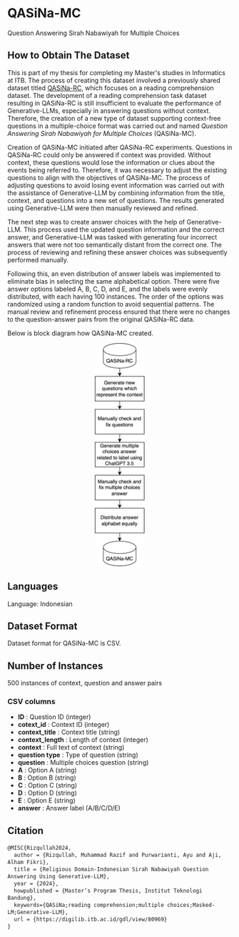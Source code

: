 # QASiNa-MC

Question Answering Sirah Nabawiyah for Multiple Choices

## How to Obtain The Dataset

This is part of my thesis for completing my Master's studies in Informatics at ITB. The process of creating this dataset involved a previously shared dataset titled [QASiNa-RC](https://github.com/rizquuula/QASiNa), which focuses on a reading comprehension dataset. The development of a reading comprehension task dataset resulting in QASiNa-RC is still insufficient to evaluate the performance of Generative-LLMs, especially in answering questions without context. Therefore, the creation of a new type of dataset supporting context-free questions in a multiple-choice format was carried out and named *Question Answering Sirah Nabawiyah for Multiple Choices* (QASiNa-MC).

Creation of QASiNa-MC initiated after QASiNa-RC experiments. Questions in QASiNa-RC could only be answered if context was provided. Without context, these questions would lose the information or clues about the events being referred to. Therefore, it was necessary to adjust the existing questions to align with the objectives of QASiNa-MC. The process of adjusting questions to avoid losing event information was carried out with the assistance of Generative-LLM by combining information from the title, context, and questions into a new set of questions. The results generated using Generative-LLM were then manually reviewed and refined. 

The next step was to create answer choices with the help of Generative-LLM. This process used the updated question information and the correct answer, and Generative-LLM was tasked with generating four incorrect answers that were not too semantically distant from the correct one. The process of reviewing and refining these answer choices was subsequently performed manually. 

Following this, an even distribution of answer labels was implemented to eliminate bias in selecting the same alphabetical option. There were five answer options labeled A, B, C, D, and E, and the labels were evenly distributed, with each having 100 instances. The order of the options was randomized using a random function to avoid sequential patterns. The manual review and refinement process ensured that there were no changes to the question-answer pairs from the original QASiNa-RC data. 

Below is block diagram how QASiNa-MC created.

<p align="center">
  <img src="https://raw.githubusercontent.com/rizquuula/QASiNa-MC/main/how-to-create-diagram.jpg" alt="Diagram" style="height: 500px;">
</p>

## Languages

Language: Indonesian

## Dataset Format

Dataset format for QASiNa-MC is CSV.

## Number of Instances

500 instances of context, question and answer pairs

### CSV columns

- **ID** : Question ID (integer)
- **cotext_id** : Context ID (integer)
- **context_title** : Context title (string)
- **context_length** : Length of context (integer)
- **context** : Full text of context (string)
- **question type** : Type of question (string)
- **question** : Multiple choices question (string)
- **A** : Option A (string)
- **B** : Option B (string)
- **C** : Option C (string)
- **D** : Option D (string)
- **E** : Option E (string)
- **answer** : Answer label (A/B/C/D/E)

## Citation

```
@MISC{Rizqullah2024,
  author = {Rizqullah, Muhammad Razif and Purwarianti, Ayu and Aji, Alham Fikri},
  title = {Religious Domain-Indonesian Sirah Nabawiyah Question Answering Using Generative-LLM},
  year = {2024},
  howpublished = {Master’s Program Thesis, Institut Teknologi Bandung},
  keywords={QASiNa;reading comprehension;multiple choices;Masked-LM;Generative-LLM},
  url = {https://digilib.itb.ac.id/gdl/view/80969}
}
```
